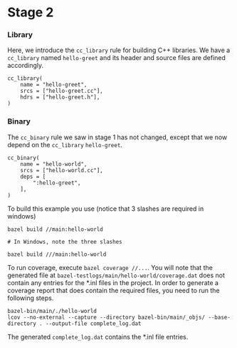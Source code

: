 # Stage 2

### Library

Here, we introduce the ```cc_library``` rule for building C++ libraries. We have a ```cc_library``` named ```hello-greet``` and its header and source files are defined accordingly.
```
cc_library(
    name = "hello-greet",
    srcs = ["hello-greet.cc"],
    hdrs = ["hello-greet.h"],
)
```

### Binary

The ```cc_binary``` rule we saw in stage 1 has not changed, except that we now depend on the ```cc_library``` ```hello-greet```.
```
cc_binary(
    name = "hello-world",
    srcs = ["hello-world.cc"],
    deps = [
        ":hello-greet",
    ],
)
```

To build this example you use (notice that 3 slashes are required in windows)
```
bazel build //main:hello-world

# In Windows, note the three slashes

bazel build ///main:hello-world
```

To run coverage, execute ```bazel coverage //...```.  You will note that the generated file at ```bazel-testlogs/main/hello-world/coverage.dat``` does not contain any entries for the *.inl files in the project.  In order to generate a coverage report that does contain the required files, you need to run the following steps.
```
bazel-bin/main/./hello-world
lcov --no-external --capture --directory bazel-bin/main/_objs/ --base-directory . --output-file complete_log.dat
```

The generated ```complete_log.dat``` contains the *.inl file entries.


